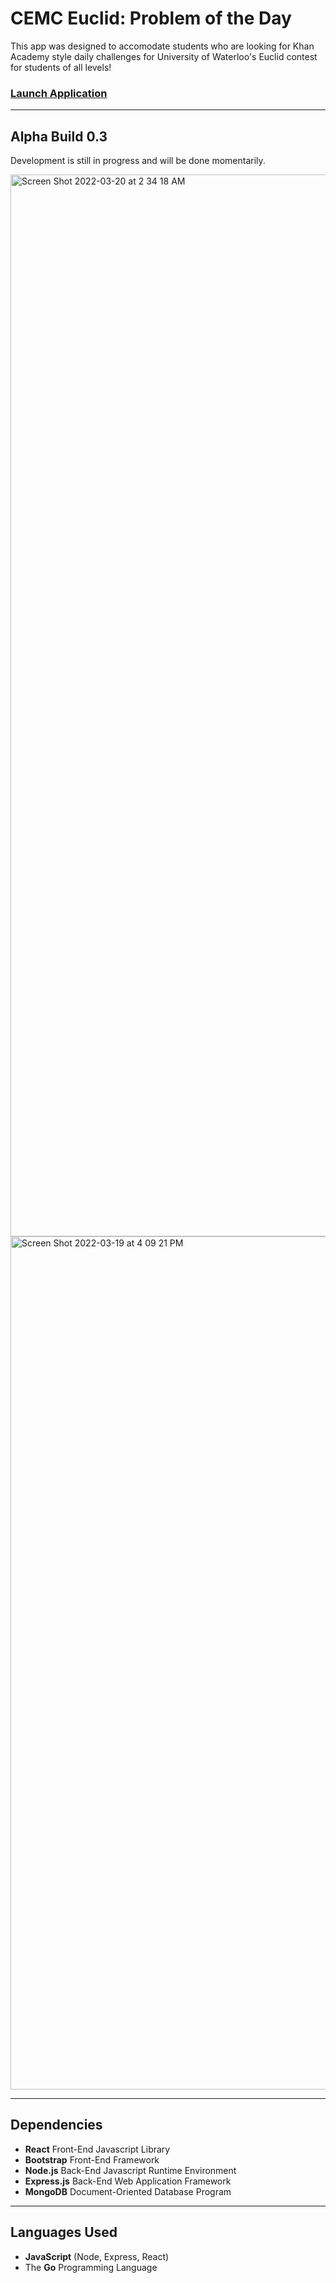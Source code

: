 # CEMC Euclid: Problem of the Day

This app was designed to accomodate students who are looking for Khan Academy style daily challenges for University of Waterloo's Euclid contest for students of all levels!

### [Launch Application](https://cemc-euclid-problem-of-the-day.herokuapp.com)

---

## Alpha Build 0.3

Development is still in progress and will be done momentarily.

<img width="1699" alt="Screen Shot 2022-03-20 at 2 34 18 AM" src="https://user-images.githubusercontent.com/35755386/159151169-c05979fc-0243-448d-8fc6-82a51168a12b.png">

<img width="1365" alt="Screen Shot 2022-03-19 at 4 09 21 PM" src="https://user-images.githubusercontent.com/35755386/159136889-741f841c-41c3-4196-8dc2-a69b0a72062a.png">

---

## Dependencies

- **React** Front-End Javascript Library
- **Bootstrap** Front-End Framework
- **Node.js** Back-End Javascript Runtime Environment
- **Express.js** Back-End Web Application Framework
- **MongoDB** Document-Oriented Database Program

---

## Languages Used

- **JavaScript** (Node, Express, React)
- The **Go** Programming Language
